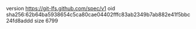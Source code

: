 version https://git-lfs.github.com/spec/v1
oid sha256:62b64ba5938654c5ca80cae04402fffc83ab2349b7ab882e41f5bbc24fd8addd
size 6799
